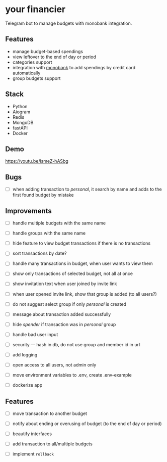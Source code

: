 # your financier
Telegram bot to manage budgets with monobank integration. 


## Features
- manage budget-based spendings
- view leftover to the end of day or period
- categories support
- integration with [monobank](https://api.monobank.ua/docs/) to add spendings by credit card automatically
- group budgets support


## Stack
- Python
- Aiogram
- Redis
- MongoDB
- fastAPI
- Docker


## Demo
https://youtu.be/lsmeZ-hASbg


## Bugs
- [ ] when adding transaction to _personal_, it search by name and adds to the first found budget by mistake


## Improvements
- [ ] handle multiple budgets with the same name
- [ ] handle groups with the same name
- [ ] hide feature to view budget transactions if there is no transactions
- [ ] sort transactions by date?
- [ ] handle many transactions in budget, when user wants to view them
- [ ] show only transactions of selected budget, not all at once
- [ ] show invitation text when user joined by invite link
- [ ] when user opened invite link, show that group is added (to all users?)
- [ ] do not suggest select group if only _personal_ is created
- [ ] message about transaction added successfully
- [ ] hide _spender_ if transaction was in _personal_ group
- [ ] handle bad user input
- [ ] security — hash in db, do not use group and member id in url
- [ ] add logging
- [ ] open access to all users, not admin only
- [ ] move environment variables to .env, create .env-example
- [ ] dockerize app


## Features
- [ ] move transaction to another budget
- [ ] notify about ending or overusing of budget (to the end of day or period)
- [ ] beautify interfaces
- [ ] add transaction to all/multiple budgets
- [ ] implement `rollback`

